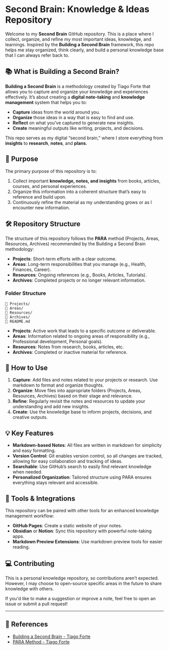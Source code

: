 # Second Brain: Knowledge & Ideas Repository

Welcome to my **Second Brain** GitHub repository. This is a place where I collect, organize, and refine my most important ideas, knowledge, and learnings. Inspired by the **Building a Second Brain** framework, this repo helps me stay organized, think clearly, and build a personal knowledge base that I can always refer back to.

## 📚 What is Building a Second Brain?

**Building a Second Brain** is a methodology created by Tiago Forte that allows you to capture and organize your knowledge and experiences effectively. It’s about creating a **digital note-taking** and **knowledge management** system that helps you to:

- **Capture** ideas from the world around you.
- **Organize** those ideas in a way that is easy to find and use.
- **Reflect** on what you've captured to generate new insights.
- **Create** meaningful outputs like writing, projects, and decisions.

This repo serves as my digital “second brain,” where I store everything from **insights** to **research**, **notes**, and **plans**.

## 🎯 Purpose

The primary purpose of this repository is to:

1. Collect important **knowledge, notes, and insights** from books, articles, courses, and personal experiences.
2. Organize this information into a coherent structure that’s easy to reference and build upon.
3. Continuously refine the material as my understanding grows or as I encounter new information.

## 🛠️ Repository Structure

The structure of this repository follows the **PARA** method (Projects, Areas, Resources, Archives) recommended by the Building a Second Brain methodology:

- **Projects**: Short-term efforts with a clear outcome.
- **Areas**: Long-term responsibilities that you manage (e.g., Health, Finances, Career).
- **Resources**: Ongoing references (e.g., Books, Articles, Tutorials).
- **Archives**: Completed projects or no longer relevant information.

### Folder Structure

```
📁 Projects/
📁 Areas/
📁 Resources/
📁 Archives/
📄 README.md
```

- **Projects**: Active work that leads to a specific outcome or deliverable.
- **Areas**: Information related to ongoing areas of responsibility (e.g., Professional development, Personal goals).
- **Resources**: Notes from research, books, articles, etc.
- **Archives**: Completed or inactive material for reference.

## 🚀 How to Use

1. **Capture**: Add files and notes related to your projects or research. Use markdown to format and organize thoughts.
2. **Organize**: Move files into appropriate folders (Projects, Areas, Resources, Archives) based on their stage and relevance.
3. **Refine**: Regularly revisit the notes and resources to update your understanding and add new insights.
4. **Create**: Use the knowledge base to inform projects, decisions, and creative outputs.

## 💡 Key Features

- **Markdown-based Notes**: All files are written in markdown for simplicity and easy formatting.
- **Version Control**: Git enables version control, so all changes are tracked, allowing for easy collaboration and tracking of ideas.
- **Searchable**: Use GitHub’s search to easily find relevant knowledge when needed.
- **Personalized Organization**: Tailored structure using PARA ensures everything stays relevant and accessible.

## 🔧 Tools & Integrations

This repository can be paired with other tools for an enhanced knowledge management workflow:
- **GitHub Pages**: Create a static website of your notes.
- **Obsidian** or **Notion**: Sync this repository with powerful note-taking apps.
- **Markdown Preview Extensions**: Use markdown preview tools for easier reading.

## 💻 Contributing

This is a personal knowledge repository, so contributions aren’t expected. However, I may choose to open-source specific areas in the future to share knowledge with others. 

If you'd like to make a suggestion or improve a note, feel free to open an issue or submit a pull request!

---

## 🌱 References

- [Building a Second Brain - Tiago Forte](https://www.buildingasecondbrain.com)
- [PARA Method - Tiago Forte](https://fortelabs.co/blog/para/)
